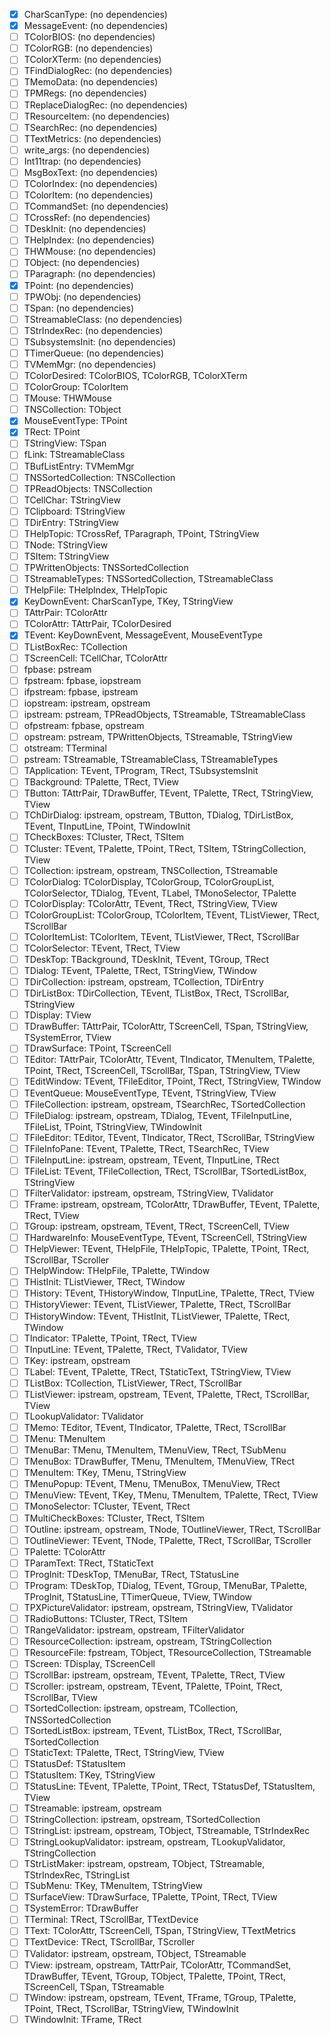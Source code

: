 - [x] CharScanType: (no dependencies)
- [x] MessageEvent: (no dependencies)
- [ ] TColorBIOS: (no dependencies)
- [ ] TColorRGB: (no dependencies)
- [ ] TColorXTerm: (no dependencies)
- [ ] TFindDialogRec: (no dependencies)
- [ ] TMemoData: (no dependencies)
- [ ] TPMRegs: (no dependencies)
- [ ] TReplaceDialogRec: (no dependencies)
- [ ] TResourceItem: (no dependencies)
- [ ] TSearchRec: (no dependencies)
- [ ] TTextMetrics: (no dependencies)
- [ ] write_args: (no dependencies)
- [ ] Int11trap: (no dependencies)
- [ ] MsgBoxText: (no dependencies)
- [ ] TColorIndex: (no dependencies)
- [ ] TColorItem: (no dependencies)
- [ ] TCommandSet: (no dependencies)
- [ ] TCrossRef: (no dependencies)
- [ ] TDeskInit: (no dependencies)
- [ ] THelpIndex: (no dependencies)
- [ ] THWMouse: (no dependencies)
- [ ] TObject: (no dependencies)
- [ ] TParagraph: (no dependencies)
- [x] TPoint: (no dependencies)
- [ ] TPWObj: (no dependencies)
- [ ] TSpan: (no dependencies)
- [ ] TStreamableClass: (no dependencies)
- [ ] TStrIndexRec: (no dependencies)
- [ ] TSubsystemsInit: (no dependencies)
- [ ] TTimerQueue: (no dependencies)
- [ ] TVMemMgr: (no dependencies)
- [ ] TColorDesired: TColorBIOS, TColorRGB, TColorXTerm
- [ ] TColorGroup: TColorItem
- [ ] TMouse: THWMouse
- [ ] TNSCollection: TObject
- [x] MouseEventType: TPoint
- [x] TRect: TPoint
- [ ] TStringView: TSpan
- [ ] fLink: TStreamableClass
- [ ] TBufListEntry: TVMemMgr
- [ ] TNSSortedCollection: TNSCollection
- [ ] TPReadObjects: TNSCollection
- [ ] TCellChar: TStringView
- [ ] TClipboard: TStringView
- [ ] TDirEntry: TStringView
- [ ] THelpTopic: TCrossRef, TParagraph, TPoint, TStringView
- [ ] TNode: TStringView
- [ ] TSItem: TStringView
- [ ] TPWrittenObjects: TNSSortedCollection
- [ ] TStreamableTypes: TNSSortedCollection, TStreamableClass
- [ ] THelpFile: THelpIndex, THelpTopic
- [x] KeyDownEvent: CharScanType, TKey, TStringView
- [ ] TAttrPair: TColorAttr
- [ ] TColorAttr: TAttrPair, TColorDesired
- [x] TEvent: KeyDownEvent, MessageEvent, MouseEventType
- [ ] TListBoxRec: TCollection
- [ ] TScreenCell: TCellChar, TColorAttr
- [ ] fpbase: pstream
- [ ] fpstream: fpbase, iopstream
- [ ] ifpstream: fpbase, ipstream
- [ ] iopstream: ipstream, opstream
- [ ] ipstream: pstream, TPReadObjects, TStreamable, TStreamableClass
- [ ] ofpstream: fpbase, opstream
- [ ] opstream: pstream, TPWrittenObjects, TStreamable, TStringView
- [ ] otstream: TTerminal
- [ ] pstream: TStreamable, TStreamableClass, TStreamableTypes
- [ ] TApplication: TEvent, TProgram, TRect, TSubsystemsInit
- [ ] TBackground: TPalette, TRect, TView
- [ ] TButton: TAttrPair, TDrawBuffer, TEvent, TPalette, TRect, TStringView, TView
- [ ] TChDirDialog: ipstream, opstream, TButton, TDialog, TDirListBox, TEvent, TInputLine, TPoint, TWindowInit
- [ ] TCheckBoxes: TCluster, TRect, TSItem
- [ ] TCluster: TEvent, TPalette, TPoint, TRect, TSItem, TStringCollection, TView
- [ ] TCollection: ipstream, opstream, TNSCollection, TStreamable
- [ ] TColorDialog: TColorDisplay, TColorGroup, TColorGroupList, TColorSelector, TDialog, TEvent, TLabel, TMonoSelector, TPalette
- [ ] TColorDisplay: TColorAttr, TEvent, TRect, TStringView, TView
- [ ] TColorGroupList: TColorGroup, TColorItem, TEvent, TListViewer, TRect, TScrollBar
- [ ] TColorItemList: TColorItem, TEvent, TListViewer, TRect, TScrollBar
- [ ] TColorSelector: TEvent, TRect, TView
- [ ] TDeskTop: TBackground, TDeskInit, TEvent, TGroup, TRect
- [ ] TDialog: TEvent, TPalette, TRect, TStringView, TWindow
- [ ] TDirCollection: ipstream, opstream, TCollection, TDirEntry
- [ ] TDirListBox: TDirCollection, TEvent, TListBox, TRect, TScrollBar, TStringView
- [ ] TDisplay: TView
- [ ] TDrawBuffer: TAttrPair, TColorAttr, TScreenCell, TSpan, TStringView, TSystemError, TView
- [ ] TDrawSurface: TPoint, TScreenCell
- [ ] TEditor: TAttrPair, TColorAttr, TEvent, TIndicator, TMenuItem, TPalette, TPoint, TRect, TScreenCell, TScrollBar, TSpan, TStringView, TView
- [ ] TEditWindow: TEvent, TFileEditor, TPoint, TRect, TStringView, TWindow
- [ ] TEventQueue: MouseEventType, TEvent, TStringView, TView
- [ ] TFileCollection: ipstream, opstream, TSearchRec, TSortedCollection
- [ ] TFileDialog: ipstream, opstream, TDialog, TEvent, TFileInputLine, TFileList, TPoint, TStringView, TWindowInit
- [ ] TFileEditor: TEditor, TEvent, TIndicator, TRect, TScrollBar, TStringView
- [ ] TFileInfoPane: TEvent, TPalette, TRect, TSearchRec, TView
- [ ] TFileInputLine: ipstream, opstream, TEvent, TInputLine, TRect
- [ ] TFileList: TEvent, TFileCollection, TRect, TScrollBar, TSortedListBox, TStringView
- [ ] TFilterValidator: ipstream, opstream, TStringView, TValidator
- [ ] TFrame: ipstream, opstream, TColorAttr, TDrawBuffer, TEvent, TPalette, TRect, TView
- [ ] TGroup: ipstream, opstream, TEvent, TRect, TScreenCell, TView
- [ ] THardwareInfo: MouseEventType, TEvent, TScreenCell, TStringView
- [ ] THelpViewer: TEvent, THelpFile, THelpTopic, TPalette, TPoint, TRect, TScrollBar, TScroller
- [ ] THelpWindow: THelpFile, TPalette, TWindow
- [ ] THistInit: TListViewer, TRect, TWindow
- [ ] THistory: TEvent, THistoryWindow, TInputLine, TPalette, TRect, TView
- [ ] THistoryViewer: TEvent, TListViewer, TPalette, TRect, TScrollBar
- [ ] THistoryWindow: TEvent, THistInit, TListViewer, TPalette, TRect, TWindow
- [ ] TIndicator: TPalette, TPoint, TRect, TView
- [ ] TInputLine: TEvent, TPalette, TRect, TValidator, TView
- [ ] TKey: ipstream, opstream
- [ ] TLabel: TEvent, TPalette, TRect, TStaticText, TStringView, TView
- [ ] TListBox: TCollection, TListViewer, TRect, TScrollBar
- [ ] TListViewer: ipstream, opstream, TEvent, TPalette, TRect, TScrollBar, TView
- [ ] TLookupValidator: TValidator
- [ ] TMemo: TEditor, TEvent, TIndicator, TPalette, TRect, TScrollBar
- [ ] TMenu: TMenuItem
- [ ] TMenuBar: TMenu, TMenuItem, TMenuView, TRect, TSubMenu
- [ ] TMenuBox: TDrawBuffer, TMenu, TMenuItem, TMenuView, TRect
- [ ] TMenuItem: TKey, TMenu, TStringView
- [ ] TMenuPopup: TEvent, TMenu, TMenuBox, TMenuView, TRect
- [ ] TMenuView: TEvent, TKey, TMenu, TMenuItem, TPalette, TRect, TView
- [ ] TMonoSelector: TCluster, TEvent, TRect
- [ ] TMultiCheckBoxes: TCluster, TRect, TSItem
- [ ] TOutline: ipstream, opstream, TNode, TOutlineViewer, TRect, TScrollBar
- [ ] TOutlineViewer: TEvent, TNode, TPalette, TRect, TScrollBar, TScroller
- [ ] TPalette: TColorAttr
- [ ] TParamText: TRect, TStaticText
- [ ] TProgInit: TDeskTop, TMenuBar, TRect, TStatusLine
- [ ] TProgram: TDeskTop, TDialog, TEvent, TGroup, TMenuBar, TPalette, TProgInit, TStatusLine, TTimerQueue, TView, TWindow
- [ ] TPXPictureValidator: ipstream, opstream, TStringView, TValidator
- [ ] TRadioButtons: TCluster, TRect, TSItem
- [ ] TRangeValidator: ipstream, opstream, TFilterValidator
- [ ] TResourceCollection: ipstream, opstream, TStringCollection
- [ ] TResourceFile: fpstream, TObject, TResourceCollection, TStreamable
- [ ] TScreen: TDisplay, TScreenCell
- [ ] TScrollBar: ipstream, opstream, TEvent, TPalette, TRect, TView
- [ ] TScroller: ipstream, opstream, TEvent, TPalette, TPoint, TRect, TScrollBar, TView
- [ ] TSortedCollection: ipstream, opstream, TCollection, TNSSortedCollection
- [ ] TSortedListBox: ipstream, TEvent, TListBox, TRect, TScrollBar, TSortedCollection
- [ ] TStaticText: TPalette, TRect, TStringView, TView
- [ ] TStatusDef: TStatusItem
- [ ] TStatusItem: TKey, TStringView
- [ ] TStatusLine: TEvent, TPalette, TPoint, TRect, TStatusDef, TStatusItem, TView
- [ ] TStreamable: ipstream, opstream
- [ ] TStringCollection: ipstream, opstream, TSortedCollection
- [ ] TStringList: ipstream, opstream, TObject, TStreamable, TStrIndexRec
- [ ] TStringLookupValidator: ipstream, opstream, TLookupValidator, TStringCollection
- [ ] TStrListMaker: ipstream, opstream, TObject, TStreamable, TStrIndexRec, TStringList
- [ ] TSubMenu: TKey, TMenuItem, TStringView
- [ ] TSurfaceView: TDrawSurface, TPalette, TPoint, TRect, TView
- [ ] TSystemError: TDrawBuffer
- [ ] TTerminal: TRect, TScrollBar, TTextDevice
- [ ] TText: TColorAttr, TScreenCell, TSpan, TStringView, TTextMetrics
- [ ] TTextDevice: TRect, TScrollBar, TScroller
- [ ] TValidator: ipstream, opstream, TObject, TStreamable
- [ ] TView: ipstream, opstream, TAttrPair, TColorAttr, TCommandSet, TDrawBuffer, TEvent, TGroup, TObject, TPalette, TPoint, TRect, TScreenCell, TSpan, TStreamable
- [ ] TWindow: ipstream, opstream, TEvent, TFrame, TGroup, TPalette, TPoint, TRect, TScrollBar, TStringView, TWindowInit
- [ ] TWindowInit: TFrame, TRect
